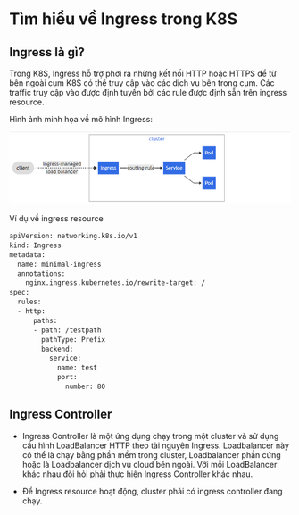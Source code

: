 # Tìm hiểu về Ingress trong K8S

## Ingress là gì?

Trong K8S, Ingress hỗ trợ phơi ra những kết nối HTTP hoặc HTTPS để từ bên ngoài cụm K8S có thể truy cập vào các dịch vụ bên trong cụm. Các traffic truy cập vào được định tuyến bởi các rule được định sẵn trên ingress resource.

Hình ảnh minh họa về mô hình Ingress:

<img src ="https://github.com/trimq/ghichep-Kubernetes/blob/master/images/Screenshot_11.png">


Ví dụ về ingress resource

```sh
apiVersion: networking.k8s.io/v1
kind: Ingress
metadata:
  name: minimal-ingress
  annotations:
    nginx.ingress.kubernetes.io/rewrite-target: /
spec:
  rules:
  - http:
      paths:
      - path: /testpath
        pathType: Prefix
        backend:
          service:
            name: test
            port:
              number: 80
```

## Ingress Controller

- Ingress Controller là một ứng dụng chạy trong một cluster và sử dụng cấu hình LoadBalancer HTTP theo tài nguyên Ingress. Loadbalancer này có thể là chạy bằng phần mềm trong cluster, Loadbalancer phần cứng hoặc là Loadbalancer dịch vụ cloud bên ngoài. Với mỗi LoadBalancer khác nhau đòi hỏi phải thực hiện Ingress Controller khác nhau.

- Để Ingress resource hoạt động, cluster phải có ingress controller đang chạy.

